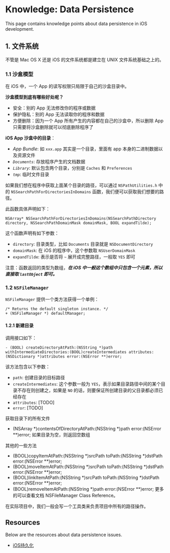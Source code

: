 # Knowledge: Data Persistence

This page contains knowledge points about data persistence in iOS development.


## 1. 文件系统

不管是 Mac OS X 还是 iOS 的文件系统都是建立在 UNIX 文件系统基础之上的。


### 1.1 沙盒模型

在 iOS 中，一个 App 的读写权限只局限于自己的沙盒目录中。

__沙盒模型到底有哪些好处呢？__

* 安全：别的 App 无法修改你的程序或数据
* 保护隐私：别的 App 无法读取你的程序和数据
* 方便删除：因为一个 App 所有产生的内容都在自己的沙盒中，所以删除 App 只需要将沙盒删除就可以彻底删除程序了

__iOS App 沙盒中的目录__：

* _App Bundle_: 如 `xxx.app` 其实是一个目录，里面有 app 本身的二进制数据以及资源文件
* _`Documents`_: 存放程序产生的文档数据
* _`Library`_: 默认包含两个目录，分别是 `Caches` 和 `Preferences`
* _`tmp`_: 临时文件目录

如果我们想在程序中获取上面某个目录的路径，可以通过 `NSPathUtilities.h` 中的 `NSSearchPathForDirectoriesInDomains` 函数，我们便可以获取我们想要的路径。

此函数具体声明如下：

```
NSArray* NSSearchPathForDirectoriesInDomains(NSSearchPathDirectory directory, NSSearchPathDomainMask domainMask, BOOL expandTilde); 
```

这个函数声明有如下参数：

* `directory`: 目录类型，比如 `Documents` 目录就是 `NSDocumentDirectory`
* `domainMask`: 在 iOS 的程序中，这个参数取 `NSUserDomainMask`
* `expandTilde`: 表示是否将 `~` 展开成完整路径，一般取 `YES` 即可

注意：函数返回的类型为数组，___在 iOS 中一般这个数组中只包含一个元素，所以直接取 `lastObject` 即可。___


### 1.2 `NSFileManager`

`NSFileManager` 提供一个类方法获得一个单例：

```
/* Returns the default singleton instance. */
+ (NSFileManager *) defaultManager;
```

#### 1.2.1 新建目录

调用接口如下：

```
- (BOOL) createDirectoryAtPath:(NSString *)path withIntermediateDirectories:(BOOL)createIntermediates attributes:(NSDictionary *)attributes error:(NSError **)error;
```

该方法包含以下参数：

* `path`: 创建目录的目标路径
* `createIntermediates`: 这个参数一般为 `YES`，表示如果目录路径中间的某个目录不存在则创建之，如果是 `NO` 的话，则要保证所创建目录的父目录都必须已经存在
* `attributes`: [TODO]
* `error`: [TODO]

获取目录下的所有文件
- (NSArray *)contentsOfDirectoryAtPath:(NSString *)path error:(NSError **)error;
如果目录为空，则返回空数组

其他的一些方法
- (BOOL)copyItemAtPath:(NSString *)srcPath toPath:(NSString *)dstPath error:(NSError **)error;
- (BOOL)moveItemAtPath:(NSString *)srcPath toPath:(NSString *)dstPath error:(NSError **)error;
- (BOOL)linkItemAtPath:(NSString *)srcPath toPath:(NSString *)dstPath error:(NSError **)error;
- (BOOL)removeItemAtPath:(NSString *)path error:(NSError **)error;
更多的可以查看文档 NSFileManager Class Reference。

在实际项目中，我们一般会写一个工具类来负责项目中所有的路径操作。



## Resources

Below are the resources about data persistence issues.

* [iOS持久化](http://geeklu.com/2012/01/ios-persistence/)